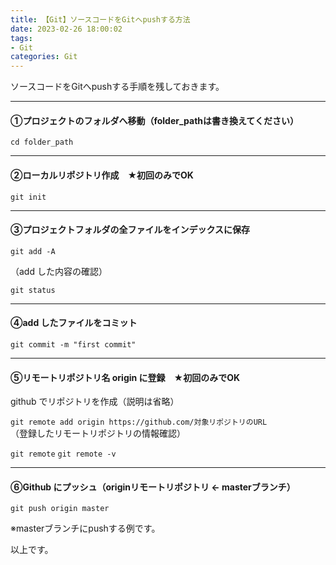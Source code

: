 ```yaml
---
title: 【Git】ソースコードをGitへpushする方法
date: 2023-02-26 18:00:02
tags:
- Git
categories: Git
---
```


ソースコードをGitへpushする手順を残しておきます。

___
#### ①プロジェクトのフォルダへ移動（folder_pathは書き換えてください）

`cd folder_path`

___
#### ②ローカルリポジトリ作成　★初回のみでOK

`git init`

___
#### ③プロジェクトフォルダの全ファイルをインデックスに保存

`git add -A`

（add した内容の確認）

`git status`

___
#### ④add したファイルをコミット

`git commit -m "first commit"`

___
#### ⑤リモートリポジトリ名 origin に登録　★初回のみでOK

github でリポジトリを作成（説明は省略）

`git remote add origin https://github.com/対象リポジトリのURL`  
（登録したリモートリポジトリの情報確認）

`git remote`
`git remote -v`

___
#### ⑥Github にプッシュ（originリモートリポジトリ ← masterブランチ）

`git push origin master`

※masterブランチにpushする例です。

以上です。
